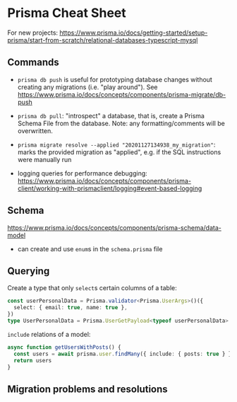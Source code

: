 # Prisma Cheat Sheet

For new projects: https://www.prisma.io/docs/getting-started/setup-prisma/start-from-scratch/relational-databases-typescript-mysql

## Commands
- `prisma db push` is useful for prototyping database changes without creating any migrations (i.e. "play around"). See https://www.prisma.io/docs/concepts/components/prisma-migrate/db-push

- `prisma db pull`: "introspect" a database, that is, create a Prisma Schema File from the database. Note: any formatting/comments will be overwritten.

- `prisma migrate resolve --applied "20201127134938_my_migration"`: marks the provided migration as "applied", e.g. if the SQL instructions were manually run

- logging queries for performance debugging: https://www.prisma.io/docs/concepts/components/prisma-client/working-with-prismaclient/logging#event-based-logging


## Schema
https://www.prisma.io/docs/concepts/components/prisma-schema/data-model
- can create and use `enum`s in the `schema.prisma` file

## Querying
Create a type that only `select`s certain columns of a table:
```typescript
const userPersonalData = Prisma.validator<Prisma.UserArgs>()({
  select: { email: true, name: true },
})
type UserPersonalData = Prisma.UserGetPayload<typeof userPersonalData>
```

`include` relations of a model:
```typescript
async function getUsersWithPosts() {
  const users = await prisma.user.findMany({ include: { posts: true } })
  return users
}
```



## Migration problems and resolutions